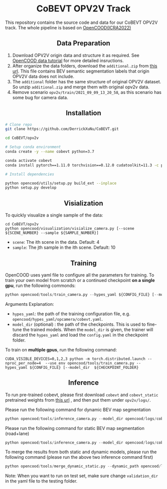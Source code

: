 # <div align="center">**CoBEVT OPV2V Track**</div>
This repository contains the source code and data for our CoBEVT OPV2V track. The whole pipeline is based on [OpenCOOD(ICRA2022)](https://github.com/DerrickXuNu/OpenCOOD)

## <div align="center">**Data Preparation**</div>
1. Download OPV2V origin data and structure it as required. See [OpenCOOD data tutorial](https://opencood.readthedocs.io/en/latest/md_files/data_intro.html) for more detailed insructions.
2. After organize the data folders, download the `additional.zip` from [this url](https://drive.google.com/drive/folders/1dkDeHlwOVbmgXcDazZvO6TFEZ6V_7WUu?usp=sharing). This file contains BEV semantic segmentation labels that origin OPV2V data does not include.
3. The `additional` folder has the same structure of original OPV2V dataset. So unzip `additional.zip` and merge them with original opv2v data.
4. Remove scenario `opv2v/train/2021_09_09_13_20_58`, as this scenario has some bug for camera data.
## <div align="center">**Installation**</div>

```bash
# Clone repo
git clone https://github.com/DerrickXuNu/CoBEVT.git

cd CoBEVT/opv2v

# Setup conda environment
conda create -y --name cobevt python=3.7

conda activate cobevt
conda install pytorch==1.11.0 torchvision==0.12.0 cudatoolkit=11.3 -c pytorch

# Install dependencies

python opencood/utils/setup.py build_ext --inplace
python setup.py develop
```

## <div align="center">**Visialization**</div>
To quickly visualize a single sample of the data:
```shell
cd CoBEVT/opv2v
python opencood/visualization/visialize_camera.py [--scene ${SCENE_NUMBER} --sample ${SAMPLE_NUMBER}]
```
* `scene`: The ith scene in the data. Default: 4
* `sample`: The jth sample in the ith scene. Default: 10

## <div align="center">**Training**</div>
OpenCOOD uses yaml file to configure all the parameters for training. To train your own model
from scratch or a continued checkpoint **on a single gpu**, run the following commonds:
```python
python opencood/tools/train_camera.py --hypes_yaml ${CONFIG_FILE} [--model_dir  ${CHECKPOINT_FOLDER}]
```
Arguments Explanation:
- `hypes_yaml`: the path of the training configuration file, e.g. `opencood/hypes_yaml/opcamera/cobevt.yaml`.
- `model_dir` (optional) : the path of the checkpoints. This is used to fine-tune the trained models. When the `model_dir` is
given, the trainer will discard the `hypes_yaml` and load the `config.yaml` in the checkpoint folder.
  
To train on **multiple gpus**, run the following command:
```
CUDA_VISIBLE_DEVICES=0,1,2,3 python -m torch.distributed.launch --nproc_per_node=4  --use_env opencood/tools/train_camera.py --hypes_yaml ${CONFIG_FILE} [--model_dir  ${CHECKPOINT_FOLDER}
```

## <div align="center">**Inference**</div>
To run pre-trained cobevt, please first download `cobevt` and `cobevt_static` pretrained weights from [this url](https://drive.google.com/drive/folders/1NLzyvMFxuv8Qy52q_OzcNsugTS5JacAT?usp=sharing) ,
and then put them under `opv2v/logs/`. 

Please run the following command for dynamic BEV map segmentation 
```python
python opencood/tools/inference_camera.py --model_dir opencood/logs/cobevt
```

Please run the following command for static BEV map segmentation (road+lane)
```python
python opencood/tools/inference_camera.py --model_dir opencood/logs/cobevt_static --model_type static
```

To merge the results from both static and dynamic models, please run the following command (please run the above two inference command first)
```python
python opencood/tools/merge_dynamic_static.py --dynamic_path opencood/logs/cobevt --static_path opencood/logs/cobevt_static --output_path merge_results
```

Note: When you want to run on test set, make sure change `validation_dir` in the yaml file to the testing folder.


